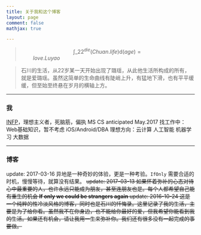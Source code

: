```yaml
---
title: 关于我和这个博客
layout: page
comment: false
mathjax: true

---
```


> $$\int\_{22}^{die} \left( Chuan.life \right)  \mathrm{d} \left( age\right) = love.Luyao \enspace \enspace \enspace \enspace \enspace \enspace \enspace \enspace \enspace \enspace \enspace \enspace \enspace \enspace \enspace \enspace \enspace \enspace \enspace \enspace \enspace \enspace \enspace \enspace \enspace \enspace \enspace \enspace \enspace \enspace \enspace \enspace \enspace \enspace \enspace \enspace \enspace \enspace \enspace \enspace \enspace \enspace \enspace$$

> 石川的生活，从22岁某一天开始出现了璐瑶，从此他生活所构成的所有，就是爱璐瑶。虽然这简单的生命曲线有陡峭上升，有猛地下滑，也有平平缓缓，但至始至终悬在岁月的横轴上方。

---

### <i class="fa fa-user-secret"></i> 我
[INFP](https://www.16personalities.com/ch/infp-%E4%BA%BA%E6%A0%BC)，理想主义者，死脑筋，偏执
MS CS anticipated May.2017
找工作中：Web基础知识，暂不考虑 iOS/Android/DBA
理想方向：云计算 人工智能 机器学习 大数据

---

### <i class="fa fa-pencil"></i> 博客
update: 2017-03-16
异地是一种奇妙的体验，更是一种考验。`IfOnly` 需要合适的时机，慢慢等待，就算没有结果。
<del>update: 2017-03-13
如果怀着弥补的心态对待心中最重要的人，也许永远只能成为朋友，甚至连朋友也是。每个人都希望自己能有重生的机会 **If only we could be strangers again**
update: 2016-10-24
这是一个纯粹的性冷淡风格的博客，同时也是石川的忏悔录。这里记录了我的生活，主要是为了给你看。虽然我不在你身边，也不能给你最好的爱，但我希望你能看到我的生活。如果还有机会，请让我用一生来弥补你。我们还有很多没有一起完成的事要做。</del>
